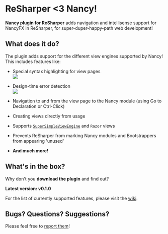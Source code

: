 # **ReSharper <3 Nancy!**

**Nancy plugin for ReSharper** adds navigation and intellisense support for NancyFX in ReSharper, for super-duper-happy-path web development!

## What does it do?

The plugin adds support for the different view engines supported by Nancy! This includes features like:

- Special syntax highlighting for view pages  
![](http://i.imgur.com/xu2htE4.png)

- Design-time error detection  
![](http://i.imgur.com/Dj5eenY.png)

- Navigation to and from the view page to the Nancy module (using Go to Declaration or Ctrl-Click)  

- Creating views directly from usage

- Supports [`SuperSimpleViewEngine`](https://github.com/NancyFx/Nancy/wiki/The-Super-Simple-View-Engine) and `Razor` views

- Prevents ReSharper from marking Nancy modules and Bootstrappers from appearing 'unused'

- **And much more!**

## What's in the box?

Why don't you **download the plugin** and find out?

**Latest version: v0.1.0**

For the list of currently supported features, please visit the [wiki](wiki).

## Bugs? Questions? Suggestions?

Please feel free to [report them](issues)!